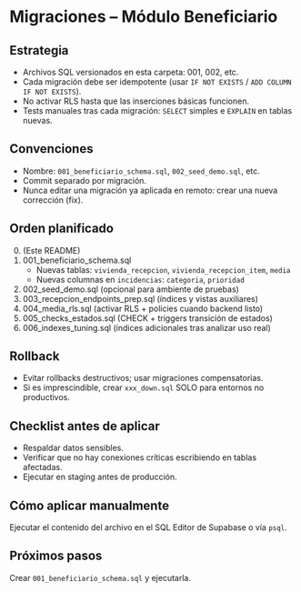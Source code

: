 # Migraciones – Módulo Beneficiario

## Estrategia
- Archivos SQL versionados en esta carpeta: 001, 002, etc.
- Cada migración debe ser idempotente (usar `IF NOT EXISTS` / `ADD COLUMN IF NOT EXISTS`).
- No activar RLS hasta que las inserciones básicas funcionen.
- Tests manuales tras cada migración: `SELECT` simples e `EXPLAIN` en tablas nuevas.

## Convenciones
- Nombre: `001_beneficiario_schema.sql`, `002_seed_demo.sql`, etc.
- Commit separado por migración.
- Nunca editar una migración ya aplicada en remoto: crear una nueva corrección (fix).

## Orden planificado
0. (Este README)
1. 001_beneficiario_schema.sql
   - Nuevas tablas: `vivienda_recepcion`, `vivienda_recepcion_item`, `media`
   - Nuevas columnas en `incidencias`: `categoria`, `prioridad`
2. 002_seed_demo.sql (opcional para ambiente de pruebas)
3. 003_recepcion_endpoints_prep.sql (índices y vistas auxiliares)
4. 004_media_rls.sql (activar RLS + policies cuando backend listo)
5. 005_checks_estados.sql (CHECK + triggers transición de estados)
6. 006_indexes_tuning.sql (índices adicionales tras analizar uso real)

## Rollback
- Evitar rollbacks destructivos; usar migraciones compensatorias.
- Si es imprescindible, crear `xxx_down.sql` SOLO para entornos no productivos.

## Checklist antes de aplicar
- Respaldar datos sensibles.
- Verificar que no hay conexiones críticas escribiendo en tablas afectadas.
- Ejecutar en staging antes de producción.

## Cómo aplicar manualmente
Ejecutar el contenido del archivo en el SQL Editor de Supabase o vía `psql`.

## Próximos pasos
Crear `001_beneficiario_schema.sql` y ejecutarla.

